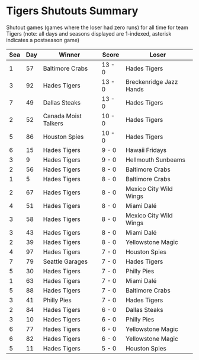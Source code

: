 # Tigers Shutouts Summary



Shutout games (games where the loser had zero runs) for all time for team Tigers (note: all days and seasons displayed are 1-indexed, asterisk indicates a postseason game)


| Sea | Day | Winner | Score | Loser | 
| ------ |------ |------ |------ |------ |
| 1 | 57 | Baltimore Crabs | 13 - 0 | Hades Tigers | 
| 3 | 92 | Hades Tigers | 13 - 0 | Breckenridge Jazz Hands | 
| 7 | 49 | Dallas Steaks | 13 - 0 | Hades Tigers | 
| 2 | 52 | Canada Moist Talkers | 10 - 0 | Hades Tigers | 
| 5 | 86 | Houston Spies | 10 - 0 | Hades Tigers | 
| 6 | 15 | Hades Tigers | 9 - 0 | Hawaii Fridays | 
| 3 | 9 | Hades Tigers | 9 - 0 | Hellmouth Sunbeams | 
| 2 | 56 | Hades Tigers | 8 - 0 | Baltimore Crabs | 
| 1 | 5 | Hades Tigers | 8 - 0 | Baltimore Crabs | 
| 2 | 67 | Hades Tigers | 8 - 0 | Mexico City Wild Wings | 
| 4 | 51 | Hades Tigers | 8 - 0 | Miami Dalé | 
| 3 | 58 | Hades Tigers | 8 - 0 | Mexico City Wild Wings | 
| 3 | 43 | Hades Tigers | 8 - 0 | Miami Dalé | 
| 2 | 39 | Hades Tigers | 8 - 0 | Yellowstone Magic | 
| 4 | 97 | Hades Tigers | 7 - 0 | Houston Spies | 
| 7 | 79 | Seattle Garages | 7 - 0 | Hades Tigers | 
| 5 | 30 | Hades Tigers | 7 - 0 | Philly Pies | 
| 1 | 63 | Hades Tigers | 7 - 0 | Miami Dalé | 
| 5 | 88 | Hades Tigers | 7 - 0 | Baltimore Crabs | 
| 3 | 41 | Philly Pies | 7 - 0 | Hades Tigers | 
| 2 | 84 | Hades Tigers | 6 - 0 | Dallas Steaks | 
| 3 | 10 | Hades Tigers | 6 - 0 | Philly Pies | 
| 6 | 77 | Hades Tigers | 6 - 0 | Yellowstone Magic | 
| 6 | 82 | Hades Tigers | 6 - 0 | Yellowstone Magic | 
| 5 | 11 | Hades Tigers | 5 - 0 | Houston Spies | 


